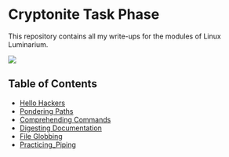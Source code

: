 # Cryptonite Task Phase

This repository contains all my write-ups for the modules of Linux Luminarium.


![](https://i.imgur.com/QevQHmx.png)

## Table of Contents
- [Hello Hackers](./Hello_Hackers.md)
- [Pondering Paths](./Pondering_Paths.md)
- [Comprehending Commands](./Comprehending_Commands.md)
- [Digesting Documentation](./Digesting_Documentation.md)
- [File Globbing](./File_Globbing.md)
- [Practicing_Piping](./Practicing_Piping.md)